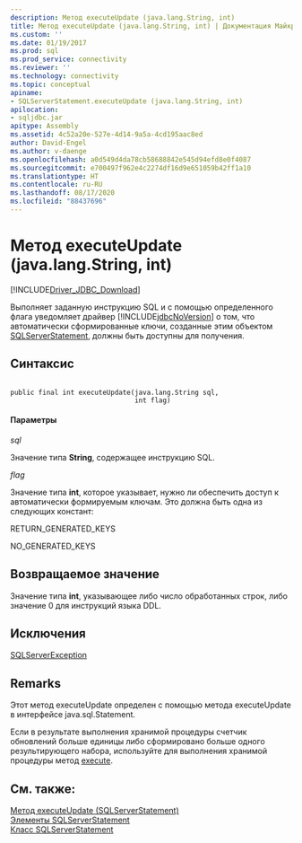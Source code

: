```yaml
---
description: Метод executeUpdate (java.lang.String, int)
title: Метод executeUpdate (java.lang.String, int) | Документация Майкрософт
ms.custom: ''
ms.date: 01/19/2017
ms.prod: sql
ms.prod_service: connectivity
ms.reviewer: ''
ms.technology: connectivity
ms.topic: conceptual
apiname:
- SQLServerStatement.executeUpdate (java.lang.String, int)
apilocation:
- sqljdbc.jar
apitype: Assembly
ms.assetid: 4c52a20e-527e-4d14-9a5a-4cd195aac8ed
author: David-Engel
ms.author: v-daenge
ms.openlocfilehash: a0d549d4da78cb58688842e545d94efd8e0f4087
ms.sourcegitcommit: e700497f962e4c2274df16d9e651059b42ff1a10
ms.translationtype: HT
ms.contentlocale: ru-RU
ms.lasthandoff: 08/17/2020
ms.locfileid: "88437696"
---
```

# <a name="executeupdate-method-javalangstring-int"></a>Метод executeUpdate (java.lang.String, int)
[!INCLUDE[Driver_JDBC_Download](../../../includes/driver_jdbc_download.md)]

  Выполняет заданную инструкцию SQL и с помощью определенного флага уведомляет драйвер [!INCLUDE[jdbcNoVersion](../../../includes/jdbcnoversion_md.md)] о том, что автоматически сформированные ключи, созданные этим объектом [SQLServerStatement](../../../connect/jdbc/reference/sqlserverstatement-class.md), должны быть доступны для получения.  
  
## <a name="syntax"></a>Синтаксис  
  
```  
  
public final int executeUpdate(java.lang.String sql,  
                               int flag)  
```  
  
#### <a name="parameters"></a>Параметры  
 *sql*  
  
 Значение типа **String**, содержащее инструкцию SQL.  
  
 *flag*  
  
 Значение типа **int**, которое указывает, нужно ли обеспечить доступ к автоматически формируемым ключам. Это должна быть одна из следующих констант:  
  
 RETURN_GENERATED_KEYS  
  
 NO_GENERATED_KEYS  
  
## <a name="return-value"></a>Возвращаемое значение  
 Значение типа **int**, указывающее либо число обработанных строк, либо значение 0 для инструкций языка DDL.  
  
## <a name="exceptions"></a>Исключения  
 [SQLServerException](../../../connect/jdbc/reference/sqlserverexception-class.md)  
  
## <a name="remarks"></a>Remarks  
 Этот метод executeUpdate определен с помощью метода executeUpdate в интерфейсе java.sql.Statement.  
  
 Если в результате выполнения хранимой процедуры счетчик обновлений больше единицы либо сформировано больше одного результирующего набора, используйте для выполнения хранимой процедуры метод [execute](../../../connect/jdbc/reference/execute-method-sqlserverstatement.md).  
  
## <a name="see-also"></a>См. также:  
 [Метод executeUpdate &#40;SQLServerStatement&#41;](../../../connect/jdbc/reference/executeupdate-method-sqlserverstatement.md)   
 [Элементы SQLServerStatement](../../../connect/jdbc/reference/sqlserverstatement-members.md)   
 [Класс SQLServerStatement](../../../connect/jdbc/reference/sqlserverstatement-class.md)  
  
  
